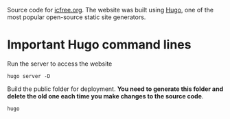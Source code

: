 Source code for [icfree.org](https://icfree.org). The website was built using [Hugo](https://gohugo.io/), one of the most popular open-source static site generators.

# Important Hugo command lines

Run the server to access the website
~~~
hugo server -D
~~~

Build the public folder for deployment. **You need to generate this folder and delete the old one each time you make changes to the source code**.
~~~
hugo
~~~